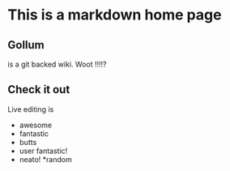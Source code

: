 # This is a markdown home page

## Gollum

is a git backed wiki. Woot !!!!?

## Check it out

Live editing is

* awesome
* fantastic
* butts
* user fantastic!
* neato!
*random
